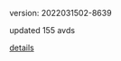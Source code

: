 version: 2022031502-8639

updated 155 avds

[details](https://github.com/0x74f917491bfa7ebfa379/ali_avd_db/blob/master/change_log/2022/03/15/02/8639.txt)